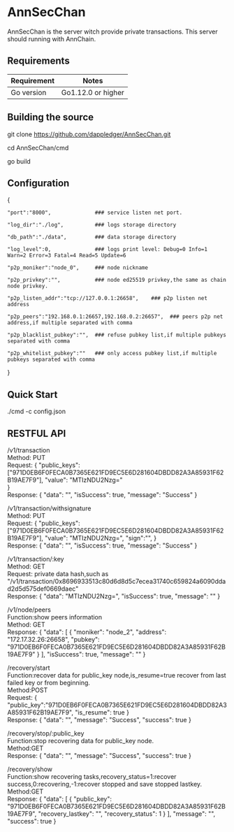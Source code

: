 # AnnSecChan

AnnSecChan is the server witch provide private transactions. This server should running with AnnChain.

## Requirements

| Requirement | Notes              |
| ----------- | ------------------ |
| Go version  | Go1.12.0 or higher |

## Building the source 

git clone https://github.com/dappledger/AnnSecChan.git

cd AnnSecChan/cmd

go build

## Configuration 

{

	"port":"8000",				### service listen net port.
	
	"log_dir":"./log",			### logs storage directory
	
	"db_path":"./data",         ### data storage directory
	
	"log_level":0,			    ### logs print level: Debug=0 Info=1 Warn=2	Error=3 Fatal=4 Read=5 Update=6
	
	"p2p_moniker":"node_0",	    ### node nickname
	
	"p2p_privkey":"",           ### node ed25519 privkey,the same as chain node privkey.
	
	"p2p_listen_addr":"tcp://127.0.0.1:26658",    ### p2p listen net address
	
	"p2p_peers":"192.168.0.1:26657,192.168.0.2:26657",	### peers p2p net address,if multiple separated with comma
	
	"p2p_blacklist_pubkey":"",  ### refuse pubkey list,if multiple pubkeys separated with comma
	
	"p2p_whitelist_pubkey":""   ### only access pubkey list,if multiple pubkeys separated with comma 
	
}


## Quick Start

./cmd -c config.json


## RESTFUL API

/v1/transaction
<br/>Method: PUT
<br/>Request:
{
	"public_keys":["971D0EB6F0FECA0B7365E621FD9EC5E6D281604DBDD82A3A85931F62B19AE7F9"], 
	"value": "MTIzNDU2Nzg="  
}
<br/>Response:
{
  "data": "",
  "isSuccess": true,
  "message": "Success"
}

/v1/transaction/withsignature
<br/>Method: PUT
<br/>Request:
{
	"public_keys":["971D0EB6F0FECA0B7365E621FD9EC5E6D281604DBDD82A3A85931F62B19AE7F9"], 
	"value": "MTIzNDU2Nzg=",
	"sign":"",
}
<br/>Response:
{
  "data": "",
  "isSuccess": true,
  "message": "Success"
}

/v1/transaction/:key 
<br/>Method: GET
<br/>Request:
private data hash,such as "/v1/transaction/0x8696933513c80d6d8d5c7ecea31740c659824a6090ddad2d5d575def0669daec"
<br/>Response:
{
  "data": "MTIzNDU2Nzg=",
  "isSuccess": true,
  "message": ""
}

/v1/node/peers
<br/>Function:show peers information
<br/>Method: GET
<br/>Response:
{
  "data": [
    {
      "moniker": "node_2",
      "address": "172.17.32.26:26658",
      "pubkey": "971D0EB6F0FECA0B7365E621FD9EC5E6D281604DBDD82A3A85931F62B19AE7F9"
    }
  ],
  "isSuccess": true,
  "message": ""
}

/recovery/start
<br/>Function:recover data for public_key node,is_resume=true recover from last failed key or from beginning.
<br/>Method:POST
<br/>Request:
{
	"public_key":"971D0EB6F0FECA0B7365E621FD9EC5E6D281604DBDD82A3A85931F62B19AE7F9",
	"is_resume": true
}
<br/>Response:
{
  "data": "",
  "message": "Success",
  "success": true
}

/recovery/stop/:public_key
<br/>Function:stop recovering data for public_key node.
<br/>Method:GET
<br/>Response:
{
  "data": "",
  "message": "Success",
  "success": true
}

/recovery/show
<br/>Function:show recovering tasks,recovery_status=1:recover success,0:recovering,-1:recover stopped and save stopped lastkey.
<br/>Method:GET
<br/>Response:
{
  "data": [
    {
      "public_key": "971D0EB6F0FECA0B7365E621FD9EC5E6D281604DBDD82A3A85931F62B19AE7F9",
      "recovery_lastkey": "",
      "recovery_status": 1
    }
  ],
  "message": "",
  "success": true
}




